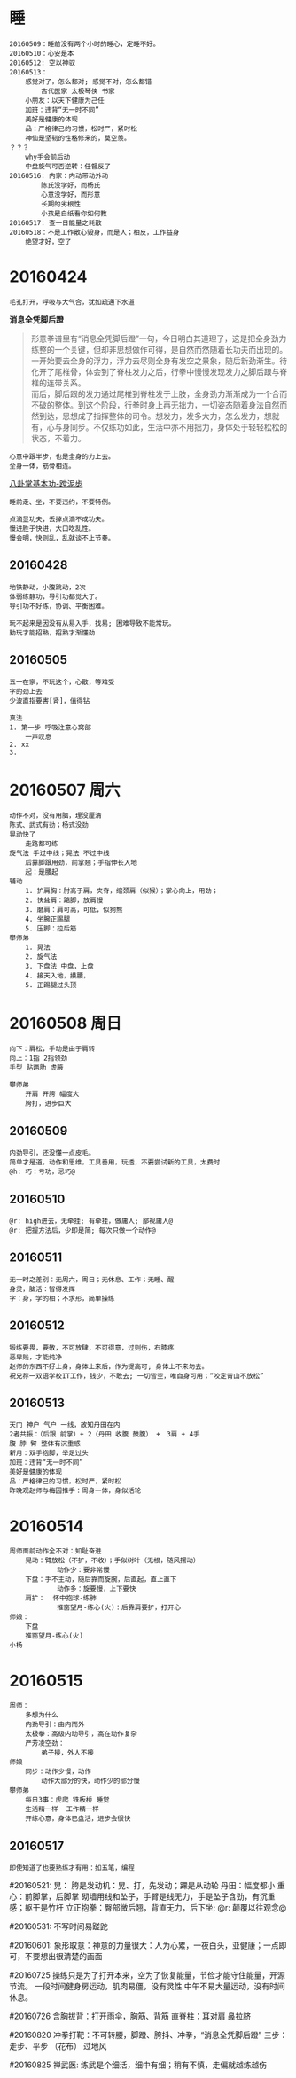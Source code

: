 # 睡
    20160509：睡前没有两个小时的睡心，定睡不好。
    20160510：心安是本
    20160512: 空以神驭
    20160513：
        感觉对了，怎么都对; 感觉不对，怎么都错
            古代医家 太极琴侠 书家
        小朋友：以天下健康为己任
        加班：违背“无一时不同”
        美好是健康的体现
        品：严格律己的习惯，松时严，紧时松
        神仙是坚韧的性格修来的，莫空羡。
    ？？？
        why手会前后动
        中盘旋气可否逆转：任督反了
    20160516: 内家：内动带动外动
            陈氏没学好，而杨氏
            心意没学好，而形意
            长期的劣根性
            小孩是白纸看你如何教
    20160517: 查一日能量之耗散
    20160518：不是工作散心毁身，而是人；相反，工作益身
        绝望才好，空了


# 20160424
    毛孔打开，呼吸与大气合，犹如疏通下水道

**消息全凭脚后蹬**
>形意拳谱里有“消息全凭脚后蹬”一句，今日明白其道理了，这是把全身劲力练整的一个关键，但却非思想做作可得，是自然而然随着长功夫而出现的。一开始要去全身的浮力，浮力去尽则全身有发空之景象，随后新劲渐生。待化开了尾椎骨，体会到了脊柱发力之后，行拳中慢慢发现发力之脚后跟与脊椎的连带关系。</br>
>而后，脚后跟的发力通过尾椎到脊柱发于上肢，全身劲力渐渐成为一个合而不破的整体。到这个阶段，行拳时身上再无拙力，一切姿态随着身法自然而然到达，思想成了指挥整体的司令。想发力，发多大力，怎么发力，想就有，心与身同步。不仅练功如此，生活中亦不用拙力，身体处于轻轻松松的状态，不着力。

    心意中跟半步，也是全身的力上去。
    全身一体，筋骨相连。

[八卦掌基本功-蹚泥步](http://blog.sina.com.cn/s/blog_4b0df1270100rzip.html)

    睡前走、坐，不要违约，不要特例。

    点滴显功夫，丢掉点滴不成功夫。
    慢进胜于快进，大口吃乱性。
    慢会明，快则乱，乱就谈不上节奏。

## 20160428
    地铁静动，小腹跳动，2次
    体弱练静功，导引功都觉大了。
    导引功不好练，协调、平衡困难。

    玩不起来是因没有从易入手，找易; 困难导致不能常玩。
    勤玩才能招熟，招熟才渐懂劲

## 20160505
    五一在家，不玩这个，心散，等难受
    字的劲上去
    少波直指要害[肾]，值得钻

    真法
    1. 第一步 呼吸注意心窝部
        一声叹息
    2. xx
    3.

# 20160507 周六
    动作不对，没有用脑，理没厘清
    陈式、武式有劲；杨式没劲
    晃动快了
        走路都可练
    旋气法 手过中线；晃法 不过中线
        后靠脚跟用劲，前掌翘；手指伸长入地
        起：是腰起
    辅动
        1. 扩肩胸：肘高于肩，夹脊，缩颈肩（似猴）；掌心向上，用劲；
        2. 快耸肩：踮脚，放肩慢
        3. 磨肩：肩可高，可低，似狗熊
        4. 坐腕正踢腿
        5. 压脚：拉后筋
    攀师弟
        1. 晃法
        2. 旋气法
        3. 下盘法 中盘，上盘
        4. 接天入地，摸腰，
        5. 正踢腿过头顶
# 20160508 周日
    向下：肩松，手动是由于肩转
    向上：1指 2指领劲
    手型 贴两肋 虚腋

    攀师弟
        开肩 开胯 幅度大
        胯打，进步巨大

## 20160509
    内劲导引，还没懂一点皮毛。
    简单才是道，动作和思维，工具善用，玩透，不要尝试新的工具，太费时
    @h: 巧：亏功，忌巧@

## 20160510
    @r: high进去，无牵挂; 有牵挂，做庸人; 鄙视庸人@
    @r: 把握方法后，少即是简; 每次只做一个动作@

## 20160511
    无一时之差别：无周六，周日；无休息、工作；无睡、醒
    身灵，脑活：智得发挥
    字：身，学的相；不求形，简单操练

## 20160512
    锻练要畏，要敬，不可放肆，不可得意，过则伤，右膝疼
    恶卑贱，才能纯净
    赵师的东西不好上身，身体上来后，作为提高可; 身体上不来勿去。
    祝兄荐一双语学校IT工作，钱少，不敢去; 一切皆空，唯自身可用；“咬定青山不放松”

## 20160513
    天门 神户 气户 一线，故知丹田在内
    2者共振：（后跟 前掌）+ 2（丹田 收腹 鼓腹） +　3肩 + 4手
    腹 脖 臂 整体有沉重感
    新月：双手抱脚，举足过头
    加班：违背“无一时不同”
    美好是健康的体现
    品：严格律己的习惯，松时严，紧时松
    昨晚观赵师与梅园推手：周身一体，身似活轮

# 20160514
    周师面前动作全不对：知耻奋进
        晃动：臂放松（不扩，不收）；手似树叶（无根，随风摆动）
                动作少：要非常慢
        下盘：手不主动，随后靠而旋腕，后直起，直上直下
                动作多：旋要慢，上下要快
        肩扩：  怀中抱球-练肺
                推窗望月-练心(火)：后靠肩要扩，打开心
    师娘：
        下盘
        推窗望月-练心(火)
    小杨
# 20160515
    周师：
        多想为什么
        内劲导引：由内而外
        太极拳：高级内动导引，高在动作复杂
        严芳凌空劲：
            弟子接，外人不接
    师娘
        同步：动作少慢，动作
            动作大部分的快，动作少的部分慢
    攀师弟
        每日3事：虎爬 铁板桥 睡觉
        生活精一样  工作精一样
        开练心意，身体已盘活，进步会很快

## 20160517
    即使知道了也要熟练才有用：如五笔，编程

#20160521:
    晃：
        胯是发动机：晃、打，先发动；踝是从动轮
        丹田：幅度都小
        重心：前脚掌，后脚掌
        砌墙用线和坠子，手臂是线无力，手是坠子含劲，有沉重感；躯干是竹杆
        立正抱拳：臀部微后翘，背直无力，后下坐; @r: 颠覆以往观念@

#20160531:
	不写时间易蹉跎 

#20160601:
	象形取意：神意的力量很大：人为心累，一夜白头，亚健康；一点即可，不要想出很清楚的画面


#20160725
    操练只是为了打开本来，空为了恢复能量，节俭才能守住能量，开源节流。
    一段时间健身房运动，肌肉易僵，没有灵性
    中午不易大量运动，没有时间休息。

#20160726
    含胸拔背：打开雨伞，胸筋、背筋
    直脊柱：耳对肩  鼻拉脐

#20160820
	冲拳打靶：不可转腰，脚蹬、胯抖、冲拳，“消息全凭脚后蹬”
	三步：走步、平步          （花布）
	过地风

#20160825
    禅武医: 练武是个细活，细中有细；稍有不慎，走偏就越练越伤
